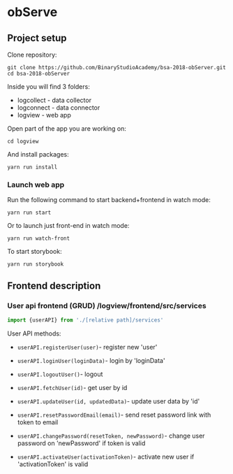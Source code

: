 # obServe

## Project setup

Clone repository:

```
git clone https://github.com/BinaryStudioAcademy/bsa-2018-obServer.git
cd bsa-2018-obServer
```

Inside you will find 3 folders:
* logcollect - data collector
* logconnect - data connector
* logview - web app

Open part of the app you are working on:
```
cd logview
```
And install packages:

```
yarn run install
```

### Launch web app

Run the following command to start backend+frontend in watch mode:

```
yarn run start
```

Or to launch just front-end in watch mode:

```
yarn run watch-front
```

To start storybook:

```
yarn run storybook
```

## Frontend description

### User api frontend (GRUD) /logview/frontend/src/services

```javascript
import {userAPI} from './[relative path]/services'
```
User API methods:


* ``` userAPI.registerUser(user) ```- register new 'user'

* ``` userAPI.loginUser(loginData) ```- login by 'loginData'

* ``` userAPI.logoutUser() ```- logout

* ``` userAPI.fetchUser(id) ```- get user by id

* ``` userAPI.updateUser(id, updatedData) ```- update user data by 'id'

* ``` userAPI.resetPasswordEmail(email) ```- send reset password link with token to email

* ``` userAPI.changePassword(resetToken, newPassword) ```- change user password on 'newPassword' if token is valid

* ``` userAPI.activateUser(activationToken) ```- activate new user if 'activationToken' is valid
